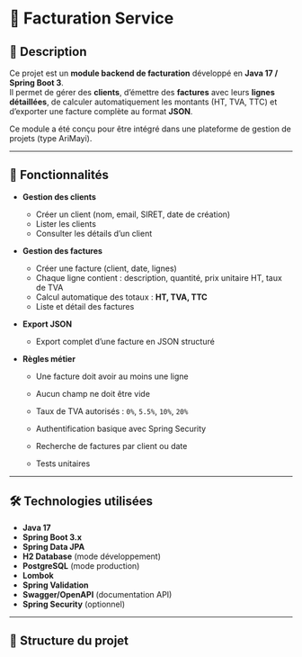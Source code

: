 # 📄 Facturation Service

## 📌 Description
Ce projet est un **module backend de facturation** développé en **Java 17 / Spring Boot 3**.  
Il permet de gérer des **clients**, d’émettre des **factures** avec leurs **lignes détaillées**, de calculer automatiquement les montants (HT, TVA, TTC) et d’exporter une facture complète au format **JSON**.

Ce module a été conçu pour être intégré dans une plateforme de gestion de projets (type AriMayi).

---

## 🚀 Fonctionnalités
- **Gestion des clients**
  - Créer un client (nom, email, SIRET, date de création)
  - Lister les clients
  - Consulter les détails d’un client

- **Gestion des factures**
  - Créer une facture (client, date, lignes)
  - Chaque ligne contient : description, quantité, prix unitaire HT, taux de TVA
  - Calcul automatique des totaux : **HT, TVA, TTC**
  - Liste et détail des factures

- **Export JSON**
  - Export complet d’une facture en JSON structuré

- **Règles métier**
  - Une facture doit avoir au moins une ligne
  - Aucun champ ne doit être vide
  - Taux de TVA autorisés : `0%`, `5.5%`, `10%`, `20%`

  - Authentification basique avec Spring Security
  - Recherche de factures par client ou date
  - Tests unitaires

---

## 🛠️ Technologies utilisées
- **Java 17**
- **Spring Boot 3.x**
- **Spring Data JPA**
- **H2 Database** (mode développement)
- **PostgreSQL** (mode production)
- **Lombok**
- **Spring Validation**
- **Swagger/OpenAPI** (documentation API)
- **Spring Security** (optionnel)

---

## 📂 Structure du projet
